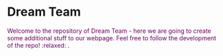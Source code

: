 # Dream Team
<span style="color:#6A0161 "> 
Welcome to the repository of Dream Team - here we are going to create some additional stuff to our webpage.
Feel free to follow the development of the repo! 	:relaxed: </span>. 


